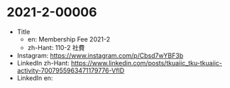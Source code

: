 # 2021-2-00006

* Title
	* en: Membership Fee 2021-2
	* zh-Hant: 110-2 社費
* Instagram: https://www.instagram.com/p/Cbsd7wYBF3b
* LinkedIn zh-Hant: https://www.linkedin.com/posts/tkuaiic_tku-tkuaiic-activity-7007955963471179776-VfID
* LinkedIn en:
